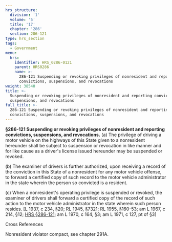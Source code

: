 ```yaml
---
hrs_structure:
  division: '1'
  volume: '5'
  title: '17'
  chapter: '286'
  section: 286-121
type: hrs_section
tags:
  - Government
menu:
  hrs:
    identifier: HRS_0286-0121
    parent: HRS0286
    name: >-
      286-121 Suspending or revoking privileges of nonresident and reporting
      convictions, suspensions, and revocations
weight: 38540
title: >-
  Suspending or revoking privileges of nonresident and reporting convictions,
  suspensions, and revocations
full_title: >-
  286-121 Suspending or revoking privileges of nonresident and reporting
  convictions, suspensions, and revocations
---
```

**§286-121 Suspending or revoking privileges of nonresident and reporting convictions, suspensions, and revocations.** (a) The privilege of driving a motor vehicle on the highways of this State given to a nonresident hereunder shall be subject to suspension or revocation in like manner and for like cause as a driver's license issued hereunder may be suspended or revoked.

(b) The examiner of drivers is further authorized, upon receiving a record of the conviction in this State of a nonresident for any motor vehicle offense, to forward a certified copy of such record to the motor vehicle administrator in the state wherein the person so convicted is a resident.

(c) When a nonresident's operating privilege is suspended or revoked, the examiner of drivers shall forward a certified copy of the record of such action to the motor vehicle administrator in the state wherein such person resides. [L 1937, c 234, §20; RL 1945, §7321; RL 1955, §160-53; am L 1967, c 214, §12; [HRS §286-121](/title-17/chapter-286/section-286-121/); am L 1970, c 164, §3; am L 1971, c 127, pt of §3]

Cross References

Nonresident violator compact, see chapter 291A.